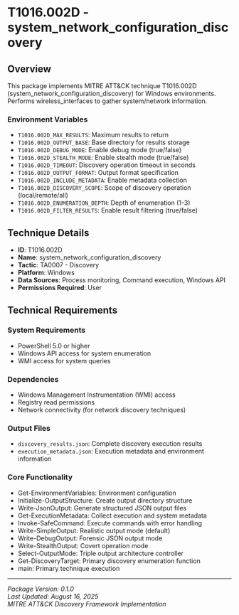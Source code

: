# T1016.002D - system_network_configuration_discovery

## Overview
This package implements MITRE ATT&CK technique T1016.002D (system_network_configuration_discovery) for Windows environments. Performs wireless_interfaces to gather system/network information.

### Environment Variables

- `T1016.002D_MAX_RESULTS`: Maximum results to return
- `T1016.002D_OUTPUT_BASE`: Base directory for results storage
- `T1016.002D_DEBUG_MODE`: Enable debug mode (true/false)
- `T1016.002D_STEALTH_MODE`: Enable stealth mode (true/false)
- `T1016.002D_TIMEOUT`: Discovery operation timeout in seconds
- `T1016.002D_OUTPUT_FORMAT`: Output format specification
- `T1016.002D_INCLUDE_METADATA`: Enable metadata collection
- `T1016.002D_DISCOVERY_SCOPE`: Scope of discovery operation (local/remote/all)
- `T1016.002D_ENUMERATION_DEPTH`: Depth of enumeration (1-3)
- `T1016.002D_FILTER_RESULTS`: Enable result filtering (true/false)

## Technique Details
- **ID**: T1016.002D
- **Name**: system_network_configuration_discovery
- **Tactic**: TA0007 - Discovery
- **Platform**: Windows
- **Data Sources**: Process monitoring, Command execution, Windows API
- **Permissions Required**: User

## Technical Requirements

### System Requirements

- PowerShell 5.0 or higher
- Windows API access for system enumeration
- WMI access for system queries

### Dependencies

- Windows Management Instrumentation (WMI) access
- Registry read permissions
- Network connectivity (for network discovery techniques)

### Output Files
- `discovery_results.json`: Complete discovery execution results
- `execution_metadata.json`: Execution metadata and environment information

### Core Functionality

- Get-EnvironmentVariables: Environment configuration
- Initialize-OutputStructure: Create output directory structure
- Write-JsonOutput: Generate structured JSON output files
- Get-ExecutionMetadata: Collect execution and system metadata
- Invoke-SafeCommand: Execute commands with error handling
- Write-SimpleOutput: Realistic output mode (default)
- Write-DebugOutput: Forensic JSON output mode
- Write-StealthOutput: Covert operation mode
- Select-OutputMode: Triple output architecture controller
- Get-DiscoveryTarget: Primary discovery enumeration function
- main: Primary technique execution

---
*Package Version: 0.1.0*  
*Last Updated: August 16, 2025*  
*MITRE ATT&CK Discovery Framework Implementation*
